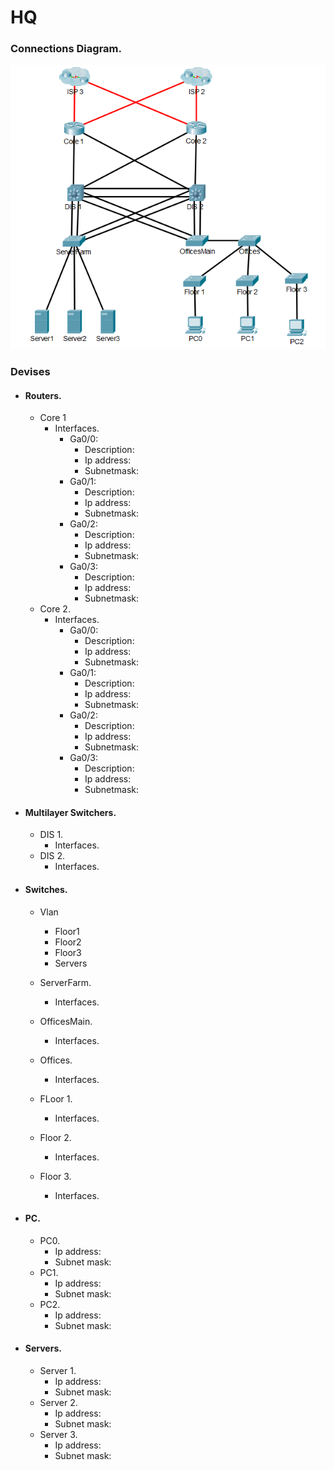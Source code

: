 # HQ

### Connections Diagram.
<img src="https://raw.githubusercontent.com/Robertingi00/KEST3CS_Lokaverkefni/master/resources/img/hqImg.PNG">


### Devises
* #### Routers.
    * Core 1
        * Interfaces.
            * Ga0/0:
                * Description:
                * Ip address:
                * Subnetmask:
            * Ga0/1:
                * Description:
                * Ip address:
                * Subnetmask:
            * Ga0/2:
                * Description:
                * Ip address:
                * Subnetmask:
            * Ga0/3:
                * Description:
                * Ip address:
                * Subnetmask:
    * Core 2.
        * Interfaces.
            * Ga0/0:
                * Description:
                * Ip address:
                * Subnetmask:
            * Ga0/1:
                * Description:
                * Ip address:
                * Subnetmask:
            * Ga0/2:
                * Description:
                * Ip address:
                * Subnetmask:
            * Ga0/3:
                * Description:
                * Ip address:
                * Subnetmask:

* #### Multilayer Switchers.
    * DIS 1.
        * Interfaces.
    * DIS 2.
        * Interfaces.
        
* #### Switches. 

    * Vlan
        * Floor1
        * Floor2
        * Floor3
        * Servers
    
    * ServerFarm.
        * Interfaces.
    * OfficesMain.
        * Interfaces.
    * Offices.
        * Interfaces.
    * FLoor 1.
        * Interfaces.
    * Floor 2.
        * Interfaces.
    * Floor 3.
        * Interfaces.
        
* #### PC.
    * PC0.
        * Ip address:
        * Subnet mask:
    * PC1.
        * Ip address:
        * Subnet mask:
    * PC2.
        * Ip address:
        * Subnet mask:

* #### Servers.
    * Server 1.
        * Ip address:
        * Subnet mask:
    * Server 2.
        * Ip address:
        * Subnet mask:
    * Server 3.
        * Ip address:
        * Subnet mask: